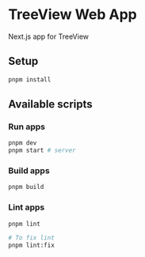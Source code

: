 # TreeView Web App

Next.js app for TreeView

## Setup

```bash
pnpm install
```

## Available scripts

### Run apps

```bash
pnpm dev
pnpm start # server
```

### Build apps

```bash
pnpm build
```

### Lint apps

```bash
pnpm lint

# To fix lint
pnpm lint:fix
```
